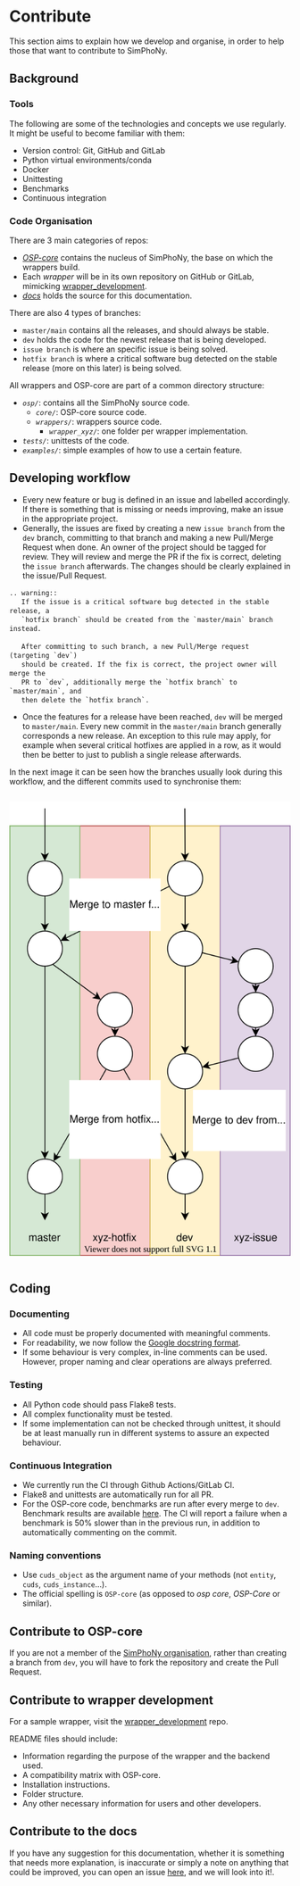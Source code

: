 # Contribute
This section aims to explain how we develop and organise,
in order to help those that want to contribute to SimPhoNy.

## Background
### Tools
The following are some of the technologies and concepts we use regularly.
It might be useful to become familiar with them:
 - Version control: Git, GitHub and GitLab
 - Python virtual environments/conda
 - Docker
 - Unittesting
 - Benchmarks
 - Continuous integration

### Code Organisation
There are 3 main categories of repos:
 - [_OSP-core_](https://github.com/simphony/osp-core) contains the nucleus of SimPhoNy, the base on which the wrappers build.
 - Each _wrapper_ will be in its own repository on GitHub or GitLab,
   mimicking [wrapper_development](https://github.com/simphony/wrapper-development).
 - [_docs_](https://github.com/simphony/docs) holds the source for this documentation.

There are also 4 types of branches:
 - `master/main` contains all the releases, and should always be stable.
 - `dev` holds the code for the newest release that is being developed.
 - `issue branch` is where an specific issue is being solved.
 - `hotfix branch` is where a critical software bug detected on the stable release (more on this later) is being solved.

All wrappers and OSP-core are part of a common directory structure:
- _`osp/`_: contains all the SimPhoNy source code.
  - _`core/`_: OSP-core source code.
  - _`wrappers/`_: wrappers source code.
    - _`wrapper_xyz/`_: one folder per wrapper implementation.
- _`tests/`_: unittests of the code.
- _`examples/`_: simple examples of how to use a certain feature.

## Developing workflow
- Every new feature or bug is defined in an issue and labelled accordingly.  
 If there is something that is missing or needs improving,
 make an issue in the appropriate project.
- Generally, the issues are fixed by creating a new `issue branch` from the `dev` branch, committing to that branch and making a new Pull/Merge Request when done. 
  An owner of the project should be tagged for review.
  They will review and merge the PR if the fix is correct, deleting the `issue branch` afterwards.
  The changes should be clearly explained in the issue/Pull Request.
```eval_rst
.. warning::
   If the issue is a critical software bug detected in the stable release, a 
   `hotfix branch` should be created from the `master/main` branch instead. 
   
   After committing to such branch, a new Pull/Merge request (targeting `dev`) 
   should be created. If the fix is correct, the project owner will merge the 
   PR to `dev`, additionally merge the `hotfix branch` to `master/main`, and 
   then delete the `hotfix branch`.
```
- Once the features for a release have been reached, `dev` will be merged to 
  `master/main`. Every new commit in the `master/main` branch generally corresponds 
  a new release. An exception to this rule may apply, for example when several 
  critical hotfixes are applied in a row, as it would then be better to just to 
  publish a single release afterwards.

In the next image it can be seen how the branches usually look during this 
workflow, and the different commits used to synchronise them:

<figure style="display: table; text-align:center; margin-left: auto; margin-right:auto">

![](./_static/img/branch_workflow.svg "Branches and commits")

</figure>

## Coding
### Documenting
- All code must be  properly documented with meaningful comments.
- For readability, we now follow the [Google docstring format](https://google.github.io/styleguide/pyguide.html#s3.8-comments-and-docstrings).
- If some behaviour is very complex, in-line comments can be used. 
  However, proper naming and clear operations are always preferred.

### Testing
- All Python code should pass Flake8 tests.
- All complex functionality must be tested.
- If some implementation can not be checked through unittest, it should be at least manually run in different systems to assure an expected behaviour.

### Continuous Integration
- We currently run the CI through Github Actions/GitLab CI.
- Flake8 and unittests are automatically run for all PR. 
- For the OSP-core code, benchmarks are run after every merge to `dev`. Benchmark results are 
  available [here](https://simphony.github.io/osp-core/dev/bench/index.html). 
  The CI will report a failure when a benchmark is 50% slower than in the previous run, in addition to automatically commenting on the commit. 

### Naming conventions
- Use `cuds_object` as the argument name of your methods (not `entity`, `cuds`, `cuds_instance`...).
- The official spelling is `OSP-core` (as opposed to _osp core_, _OSP-Core_ or similar).

## Contribute to OSP-core
If you are not a member of the [SimPhoNy organisation](https://github.com/simphony), rather than creating a branch
from `dev`, you will have to fork the repository and create the Pull Request.

## Contribute to wrapper development
For a sample wrapper, visit the [wrapper_development](https://github.com/simphony/wrapper-development) repo.

README files should include:
- Information regarding the purpose of the wrapper and the backend used.
- A compatibility matrix with OSP-core.
- Installation instructions.
- Folder structure.
- Any other necessary information for users and other developers.

## Contribute to the docs
If you have any suggestion for this documentation, whether it is something that needs more explanation, is inaccurate or simply a note on anything that could be improved, you can open an issue [here](https://github.com/simphony/docs/issues), and we will look into it!.



